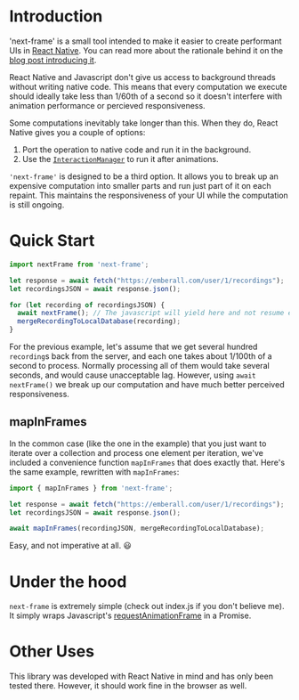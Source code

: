 # Introduction

'next-frame' is a small tool intended to make it easier to create performant UIs in [React Native](https://facebook.github.io/react-native/). You can read more about the rationale behind it on the [blog post introducing it](https://corbt.com/posts/2015/12/22/breaking-up-heavy-processing-in-react-native.html).

React Native and Javascript don't give us access to background threads without writing native code. This means that every computation we execute should ideally take less than 1/60th of a second so it doesn't interfere with animation performance or percieved responsiveness.

Some computations inevitably take longer than this. When they do, React Native gives you a couple of options:

  1. Port the operation to native code and run it in the background.
  2. Use the [`InteractionManager`](https://facebook.github.io/react-native/docs/interactionmanager.html#content) to run it after animations.

`'next-frame'` is designed to be a third option. It allows you to break up an expensive computation into smaller parts and run just part of it on each repaint. This maintains the responsiveness of your UI while the computation is still ongoing.

# Quick Start

```javascript
import nextFrame from 'next-frame';

let response = await fetch("https://emberall.com/user/1/recordings");
let recordingsJSON = await response.json();

for (let recording of recordingsJSON) {
  await nextFrame(); // The javascript will yield here and not resume execution until the next frame.
  mergeRecordingToLocalDatabase(recording);
}
```

For the previous example, let's assume that we get several hundred `recording`s back from the server, and each one takes about 1/100th of a second to process. Normally processing all of them would take several seconds, and would cause unacceptable lag. However, using `await nextFrame()` we break up our computation and have much better perceived responsiveness.

## mapInFrames

In the common case (like the one in the example) that you just want to iterate over a collection and process one element per iteration, we've included a convenience function `mapInFrames` that does exactly that. Here's the same example, rewritten with `mapInFrames`:

```javascript
import { mapInFrames } from 'next-frame';

let response = await fetch("https://emberall.com/user/1/recordings");
let recordingsJSON = await response.json();

await mapInFrames(recordingJSON, mergeRecordingToLocalDatabase);
```

Easy, and not imperative at all. :smiley:

# Under the hood

`next-frame` is extremely simple (check out index.js if you don't believe me). It simply wraps Javascript's [requestAnimationFrame](https://developer.mozilla.org/en-US/docs/Web/API/window/requestAnimationFrame) in a Promise.

# Other Uses

This library was developed with React Native in mind and has only been tested there. However, it should work fine in the browser as well.